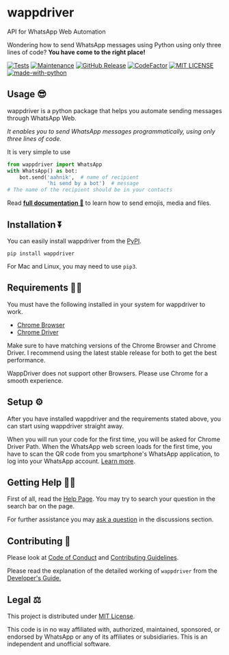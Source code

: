 # wappdriver

API for WhatsApp Web Automation

Wondering how to send WhatsApp messages using Python using only three lines of code? **You have come to the right place!**

[![Tests](https://img.shields.io/badge/tests-passing-green)](https://aahnik.github.io/wappdriver/docs/Tests.html)
[![Maintenance](https://img.shields.io/maintenance/yes/2020)](https://github.com/aahnik/wappdriver/graphs/commit-activity)
[![GitHub Release](https://img.shields.io/github/v/release/aahnik/wappdriver)](https://github.com/aahnik/wappdriver/releases)
[![CodeFactor](https://www.codefactor.io/repository/github/aahnik/wappdriver/badge)](https://www.codefactor.io/repository/github/aahnik/wappdriver)
[![MIT LICENSE](https://img.shields.io/pypi/l/ansicolortags.svg)](/LICENSE)
[![made-with-python](https://img.shields.io/badge/Made%20with-Python-1f425f.svg)](https://www.python.org/)

## Usage 😎

wappdriver is a python package that helps you automate sending messages through WhatsApp Web.

_It enables you to send WhatsApp messages programmatically, using only three lines of code._

It is very simple to use

```python
from wappdriver import WhatsApp
with WhatsApp() as bot:
    bot.send('aahnik',  # name of recipient
             'hi send by a bot')  # message
# The name of the recipient should be in your contacts
```

Read **[full documentation 📖](https://aahnik.github.io/wappdriver/usage/02_sending_messages/)** to learn how to send emojis, media and files.

## Installation ⏬

You can easily install wappdriver from the [PyPI](https://pypi.org/project/wappdriver/).

```shell
pip install wappdriver
```

For Mac and Linux, you may need to use `pip3`.

## Requirements 🧑‍💻

You must have the following installed in your system for wappdriver to work.

- [Chrome Browser](https://www.google.com/chrome/)
- [Chrome Driver](https://chromedriver.chromium.org/)

Make sure to have matching versions of the Chrome Browser and Chrome Driver.
I recommend using the latest stable release for both to get the best performance.

WappDriver does not support other Browsers. Please use Chrome for a smooth experience.

## Setup ⚙️

After you have installed wappdriver and the requirements stated above, you can start using wappdriver straight away.

When you will run your code for the first time, you will be asked for Chrome Driver Path.
When the WhatsApp web screen loads for the first time, you have to scan the QR code from you smartphone's WhatsApp application, to log into your WhatsApp account. [Learn more](https://aahnik.github.io/wappdriver/usage/01_first_time_setup/).

<!-- Read more about [first time setup](https://aahnik.github.io/wappdriver/usage/01_first_time_setup/) on the official docs page. -->

## Getting Help 💁🏻

First of all, read the [Help Page](https://aahnik.github.io/wappdriver/help/).
You may try to search your question in the search bar on the page.

For further assistance you may [ask a question](https://github.com/aahnik/wappdriver/discussions) in the discussions section.

## Contributing 🤩

Please look at [Code of Conduct](https://github.com/aahnik/wappdriver/blob/master/.github/CODE_OF_CONDUCT.md#contributor-covenant-code-of-conduct) and [Contributing Guidelines](https://github.com/aahnik/wappdriver/blob/master/.github/CONTRIBUTING.md#how-to-contribute-to-wappdriver-).

Please read the explanation of the detailed working of `wappdriver` from the [Developer's Guide.](https://aahnik.github.io/wappdriver/dev/wappdriver/)

## Legal ⚖️

This project is distributed under [MIT License](https://github.com/aahnik/wappdriver/blob/main/LICENSE).

This code is in no way affiliated with, authorized, maintained, sponsored, or endorsed by WhatsApp or any of its affiliates or subsidiaries. This is an independent and unofficial software.
